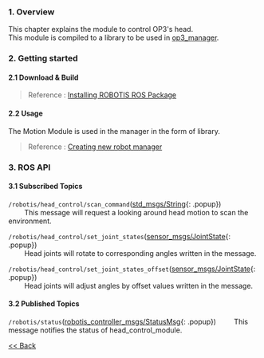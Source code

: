 ### 1. Overview
This chapter explains the module to control OP3's head.  
This module is compiled to a library to be used in [op3_manager].  


### 2. Getting started  
#### 2.1 Download & Build
 > Reference : [Installing ROBOTIS ROS Package]    

#### 2.2 Usage
The Motion Module is used in the manager in the form of library.  
> Reference : [Creating new robot manager]

### 3. ROS API
#### 3.1 Subscribed Topics
`/robotis/head_control/scan_command`([std_msgs/String]{: .popup})  
&emsp;&emsp; This message will request a looking around head motion to scan the environment.  

`/robotis/head_control/set_joint_states`([sensor_msgs/JointState]{: .popup})  
&emsp;&emsp; Head joints will rotate to corresponding angles written in the message.  

`/robotis/head_control/set_joint_states_offset`([sensor_msgs/JointState]{: .popup})  
&emsp;&emsp; Head joints will adjust angles by offset values written in the message.  


#### 3.2 Published Topics
`/robotis/status`([robotis_controller_msgs/StatusMsg]{: .popup})
&emsp;&emsp; This message notifies the status of head_control_module.  


[&lt;&lt; Back]

[std_msgs/String]: /docs/en/popup/std_msgs_string/
[sensor_msgs/JointState]: /docs/en/popup/sensor_msgs_JointState_msg/
[Creating new robot manager]:[creating_new_robot_manager.md]
[robotis_controller_msgs/StatusMsg]: /docs/en/popup/StatusMsg.msg/


[Installing ROBOTIS ROS Package]:OP3_Recovery_of_ROBOTIS_OP3#24_installation_robotis_ros_packages.md
[op3_manager]:op3_manager.md

[&lt;&lt; Back]:robotis_op3_modules.md

